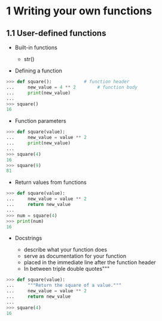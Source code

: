 # 1 Writing your own functions

## 1.1 User-defined functions

* Built-in functions

    * str()
 
* Defining a function

```python
>>> def square():            # function header
...     new_value = 4 ** 2        # function body
...     print(new_value)
... 
>>> square()
16
```

* Function parameters

```python
>>> def square(value):
...     new_value = value ** 2
...     print(new_value)
... 
>>> square(4)
16
>>> square(9)
81
```

* Return values from functions

```python
>>> def square(value):
...     new_value = value ** 2
...     return new_value
... 
>>> num = square(4)
>>> print(num)
16
```

* Docstrings

    * describe what your function does
    * serve as documentation for your function
    * placed in the immediate line after the function header
    * In between triple double quotes"""

```python
>>> def square(value):
...     """Return the square of a value."""
...     new_value = value ** 2
...     return new_value
... 
>>> square(4)
16
```






